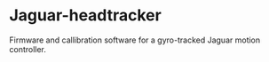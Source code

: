 # Jaguar-headtracker
Firmware and callibration software for a gyro-tracked Jaguar motion controller.
